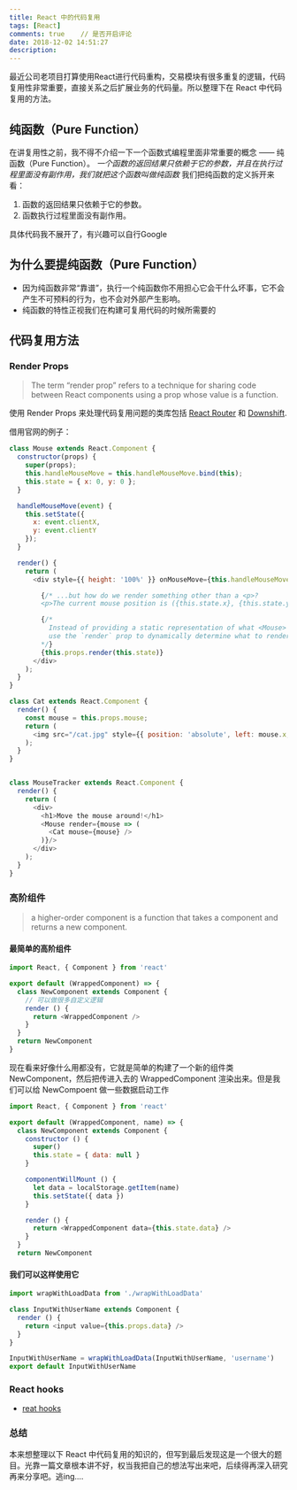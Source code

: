 ```yaml
---
title: React 中的代码复用
tags: [React]
comments: true    // 是否开启评论
date: 2018-12-02 14:51:27
description:
---
```


最近公司老项目打算使用React进行代码重构，交易模块有很多重复的逻辑，代码复用性非常重要，直接关系之后扩展业务的代码量。所以整理下在 React 中代码复用的方法。

## 纯函数（Pure Function）
在讲复用性之前，我不得不介绍一下一个函数式编程里面非常重要的概念 —— 纯函数（Pure Function）。
*一个函数的返回结果只依赖于它的参数，并且在执行过程里面没有副作用，我们就把这个函数叫做纯函数* 我们把纯函数的定义拆开来看：
1. 函数的返回结果只依赖于它的参数。
2. 函数执行过程里面没有副作用。

具体代码我不展开了，有兴趣可以自行Google

## 为什么要提纯函数（Pure Function）
- 因为纯函数非常“靠谱”，执行一个纯函数你不用担心它会干什么坏事，它不会产生不可预料的行为，也不会对外部产生影响。
- 纯函数的特性正视我们在构建可复用代码的时候所需要的

## 代码复用方法
### Render Props
> The term “render prop” refers to a technique for sharing code between React components using a prop whose value is a function.

使用 Render Props 来处理代码复用问题的类库包括 [React Router](https://reacttraining.com/react-router/web/api/Route) 和 [Downshift](https://github.com/paypal/downshift).

借用官网的例子：
```javascript
class Mouse extends React.Component {
  constructor(props) {
    super(props);
    this.handleMouseMove = this.handleMouseMove.bind(this);
    this.state = { x: 0, y: 0 };
  }

  handleMouseMove(event) {
    this.setState({
      x: event.clientX,
      y: event.clientY
    });
  }

  render() {
    return (
      <div style={{ height: '100%' }} onMouseMove={this.handleMouseMove}>

        {/* ...but how do we render something other than a <p>?
        <p>The current mouse position is ({this.state.x}, {this.state.y})</p> */}

        {/*
          Instead of providing a static representation of what <Mouse> renders,
          use the `render` prop to dynamically determine what to render.
        */}
        {this.props.render(this.state)}
      </div>
    );
  }
}

class Cat extends React.Component {
  render() {
    const mouse = this.props.mouse;
    return (
      <img src="/cat.jpg" style={{ position: 'absolute', left: mouse.x, top: mouse.y }} />
    );
  }
}


class MouseTracker extends React.Component {
  render() {
    return (
      <div>
        <h1>Move the mouse around!</h1>
        <Mouse render={mouse => (
          <Cat mouse={mouse} />
        )}/>
      </div>
    );
  }
}
```

### 高阶组件
> a higher-order component is a function that takes a component and returns a new component.

#### 最简单的高阶组件
```javascript
import React, { Component } from 'react'

export default (WrappedComponent) => {
  class NewComponent extends Component {
    // 可以做很多自定义逻辑
    render () {
      return <WrappedComponent />
    }
  }
  return NewComponent
}
```
现在看来好像什么用都没有，它就是简单的构建了一个新的组件类 NewComponent，然后把传进入去的 WrappedComponent 渲染出来。但是我们可以给 NewCompoent 做一些数据启动工作
```javascript
import React, { Component } from 'react'

export default (WrappedComponent, name) => {
  class NewComponent extends Component {
    constructor () {
      super()
      this.state = { data: null }
    }

    componentWillMount () {
      let data = localStorage.getItem(name)
      this.setState({ data })
    }

    render () {
      return <WrappedComponent data={this.state.data} />
    }
  }
  return NewComponent

```
#### 我们可以这样使用它
```javascript
import wrapWithLoadData from './wrapWithLoadData'

class InputWithUserName extends Component {
  render () {
    return <input value={this.props.data} />
  }
}

InputWithUserName = wrapWithLoadData(InputWithUserName, 'username')
export default InputWithUserName
```
### React hooks
- [reat hooks](https://reactjs.org/docs/hooks-intro.html)

### 总结
本来想整理以下 React 中代码复用的知识的，但写到最后发现这是一个很大的题目。光靠一篇文章根本讲不好，权当我把自己的想法写出来吧，后续得再深入研究再来分享吧。逃ing....